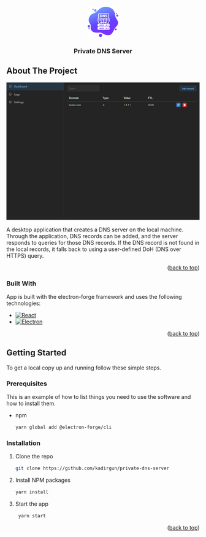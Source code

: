 <a id="readme-top"></a>

<!-- PROJECT LOGO -->
<br />
<div align="center">
  <a href="https://github.com/othneildrew/Best-README-Template">
    <img src="src/assets/icon.png" alt="Logo" width="80" height="80">
  </a>

  <h3 align="center">Private DNS Server</h3>
</div>

<!-- ABOUT THE PROJECT -->

## About The Project

![Product Name Screen Shot][product-screenshot]

A desktop application that creates a DNS server on the local machine. Through the application, DNS records can be added, and the server responds to queries for those DNS records. If the DNS record is not found in the local records, it falls back to using a user-defined DoH (DNS over HTTPS) query.

<p align="right">(<a href="#readme-top">back to top</a>)</p>

### Built With

App is built with the electron-forge framework and uses the following technologies:

- [![React][React.js]][React-url]
- [![Electron][Electron.js]][Electron-url]

<p align="right">(<a href="#readme-top">back to top</a>)</p>

<!-- GETTING STARTED -->

## Getting Started

To get a local copy up and running follow these simple steps.

### Prerequisites

This is an example of how to list things you need to use the software and how to install them.

- npm
  ```sh
  yarn global add @electron-forge/cli
  ```

### Installation

1. Clone the repo
   ```sh
   git clone https://github.com/kadirgun/private-dns-server
   ```
2. Install NPM packages
   ```sh
   yarn install
   ```
3. Start the app
   ```sh
    yarn start
   ```

<p align="right">(<a href="#readme-top">back to top</a>)</p>

[contributors-shield]: https://img.shields.io/github/contributors/othneildrew/Best-README-Template.svg?style=for-the-badge
[contributors-url]: https://github.com/othneildrew/Best-README-Template/graphs/contributors
[forks-shield]: https://img.shields.io/github/forks/othneildrew/Best-README-Template.svg?style=for-the-badge
[forks-url]: https://github.com/othneildrew/Best-README-Template/network/members
[stars-shield]: https://img.shields.io/github/stars/othneildrew/Best-README-Template.svg?style=for-the-badge
[stars-url]: https://github.com/othneildrew/Best-README-Template/stargazers
[issues-shield]: https://img.shields.io/github/issues/othneildrew/Best-README-Template.svg?style=for-the-badge
[issues-url]: https://github.com/othneildrew/Best-README-Template/issues
[product-screenshot]: images/screenshot.png
[React.js]: https://img.shields.io/badge/React-20232A?style=for-the-badge&logo=react&logoColor=61DAFB
[React-url]: https://reactjs.org/
[Electron.js]: https://img.shields.io/badge/Electron-1b1c26?style=for-the-badge&logo=electron&logoColor=47848F
[Electron-url]: https://www.electronjs.org/
